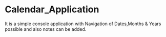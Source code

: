 # Calendar_Application

It is a simple console application with Navigation of 
Dates,Months & Years  possible and also notes can be added.

